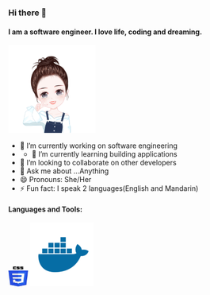 ### Hi there 👋

#### I am a software engineer. I love life, coding and dreaming.

<img src="https://github.com/Haozhen-Shu/haozhen-shu/blob/main/profile.png" width=35% height=35%>   


- 🔭 I’m currently working on software engineering                                                                                        
-  - 🌱 I’m currently learning building applications
- 👯 I’m looking to collaborate on other developers
- 💬 Ask me about ...Anything
- 😄 Pronouns: She/Her
- ⚡ Fun fact: I speak 2 languages(English and Mandarin)

#### Languages and Tools:
<img src="https://github.com/Haozhen-Shu/haozhen-shu/blob/main/icons/css.jpeg?raw=true" width=40 height=40>
<img src="https://github.com/Haozhen-Shu/haozhen-shu/blob/main/icons/docker.png?raw=true">


